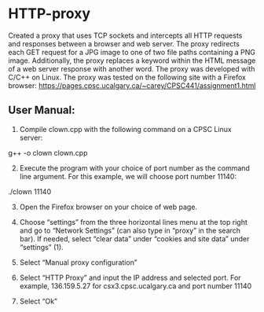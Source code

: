# HTTP-proxy
Created a proxy that uses TCP sockets and intercepts all HTTP requests and responses between a browser and web server. The proxy redirects each GET request for a JPG image to one of two file paths containing a PNG image. Additionally, the proxy replaces a keyword within the HTML message of a web server response with another word. The proxy was developed with C/C++ on Linux. The proxy was tested on the following site with a Firefox browser: https://pages.cpsc.ucalgary.ca/~carey/CPSC441/assignment1.html

## User Manual:
1. Compile clown.cpp with the following command on a CPSC Linux server:

g++ -o clown clown.cpp

2. Execute the program with your choice of port number as the command line argument. For this
example, we will choose port number 11140:

./clown 11140

3. Open the Firefox browser on your choice of web page.

4. Choose “settings” from the three horizontal lines menu at the top right and go to “Network
Settings” (can also type in “proxy” in the search bar). If needed, select “clear data” under
“cookies and site data” under “settings” (1).

5. Select “Manual proxy configuration”

6. Select “HTTP Proxy” and input the IP address and selected port. For example, 136.159.5.27 for
csx3.cpsc.ucalgary.ca and port number 11140

7. Select “Ok”

